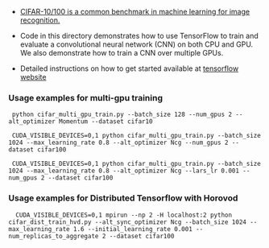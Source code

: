 * [CIFAR-10/100 is a common benchmark in machine learning for image recognition.](http://www.cs.toronto.edu/~kriz/cifar.html)

* Code in this directory demonstrates how to use TensorFlow to train and evaluate a convolutional neural network (CNN) on both CPU and GPU. We also demonstrate how to train a CNN over multiple GPUs.

* Detailed instructions on how to get started available at [tensorflow website](http://tensorflow.org/tutorials/deep_cnn/)



### Usage examples for multi-gpu  training
```
 python cifar_multi_gpu_train.py --batch_size 128 --num_gpus 2 --alt_optimizer Momentum --dataset cifar10
 
 CUDA_VISIBLE_DEVICES=0,1 python cifar_multi_gpu_train.py --batch_size 1024 --max_learning_rate 0.8 --alt_optimizer Ncg --num_gpus 2 --dataset cifar100

 CUDA_VISIBLE_DEVICES=0,1 python cifar_multi_gpu_train.py --batch_size 1024 --max_learning_rate 0.8 --alt_optimizer Ncg --lars_lr 0.001 --num_gpus 2 --dataset cifar100

```
### Usage examples for Distributed Tensorflow with Horovod

```
  CUDA_VISIBLE_DEVICES=0,1 mpirun --np 2 -H localhost:2 python cifar_dist_train_hvd.py --alt_sync_optimizer Ncg --batch_size 1024 --max_learning_rate 1.6 --initial_learning_rate 0.001 --num_replicas_to_aggregate 2 --dataset cifar100
```

